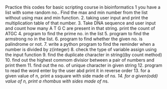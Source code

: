 Practice this codes for basic scripting course in bioinformatics
1 you have a list with some random no.. Find the max and min number from the list without using max and min function.
2. taking user input and print the multiplication table of that number.
3. Take DNA sequence and user input and count how many A T G C are present in that string. print the count of ATGC
4. program to find the prime no. in the list
5. program to find the armstrong no in the list.
6. program to find whether the given no. is palindrome or not.
7. write a python program to find the reminder when a number is divided by z(integer)
8. check the type of variable assign using the input function
9. find the duplicate character in string((by count method)
10. find out the highest commom divisior between a pair of numbers and print them
11. find out the no. of unique character in given string
12. program to read the word enter by the user abd print it in reverse order
13. for a given value of n, print a ssquare with side made of n*s.
14. for a given(odd) value of n, print a rhombus with sides made of n*s.
